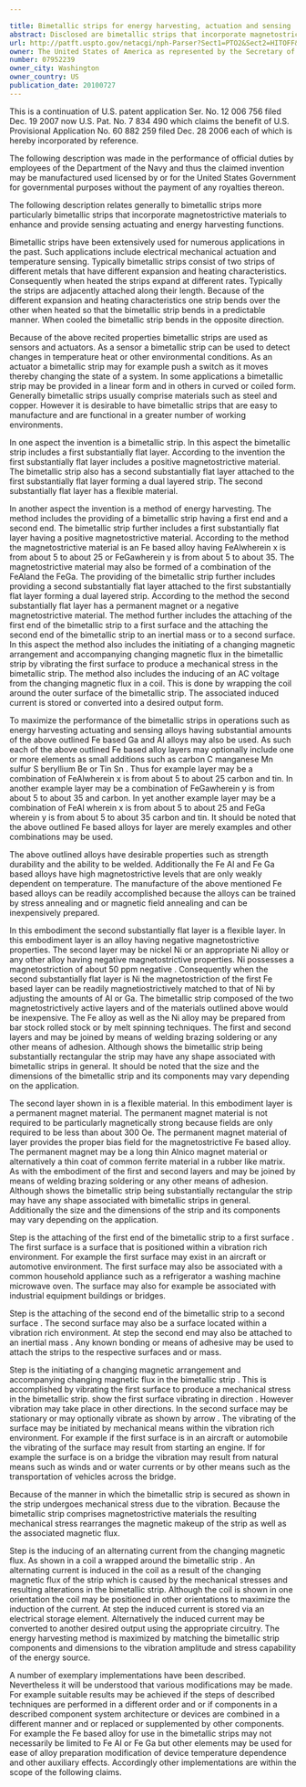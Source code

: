 ```yaml
---

title: Bimetallic strips for energy harvesting, actuation and sensing
abstract: Disclosed are bimetallic strips that incorporate magnetostrictive materials to enhance and provide sensing, actuating and energy harvesting functions. The bimetallic strips include a positive magnetostrictive Fe-based alloy layer and a flexible layer. The flexible layer may be a negative magnetostrictive layer or a permanent magnet layer. One or more permanent magnet materials may also be used in the arrangement. The bimetallic strips are inexpensive and easily manufactured, and have characteristics that enhance sensing and actuator applications, and enables energy harvesting.
url: http://patft.uspto.gov/netacgi/nph-Parser?Sect1=PTO2&Sect2=HITOFF&p=1&u=%2Fnetahtml%2FPTO%2Fsearch-adv.htm&r=1&f=G&l=50&d=PALL&S1=07952239&OS=07952239&RS=07952239
owner: The United States of America as represented by the Secretary of the Navy
number: 07952239
owner_city: Washington
owner_country: US
publication_date: 20100727
---
```

This is a continuation of U.S. patent application Ser. No. 12 006 756 filed Dec. 19 2007 now U.S. Pat. No. 7 834 490 which claims the benefit of U.S. Provisional Application No. 60 882 259 filed Dec. 28 2006 each of which is hereby incorporated by reference.

The following description was made in the performance of official duties by employees of the Department of the Navy and thus the claimed invention may be manufactured used licensed by or for the United States Government for governmental purposes without the payment of any royalties thereon.

The following description relates generally to bimetallic strips more particularly bimetallic strips that incorporate magnetostrictive materials to enhance and provide sensing actuating and energy harvesting functions.

Bimetallic strips have been extensively used for numerous applications in the past. Such applications include electrical mechanical actuation and temperature sensing. Typically bimetallic strips consist of two strips of different metals that have different expansion and heating characteristics. Consequently when heated the strips expand at different rates. Typically the strips are adjacently attached along their length. Because of the different expansion and heating characteristics one strip bends over the other when heated so that the bimetallic strip bends in a predictable manner. When cooled the bimetallic strip bends in the opposite direction.

Because of the above recited properties bimetallic strips are used as sensors and actuators. As a sensor a bimetallic strip can be used to detect changes in temperature heat or other environmental conditions. As an actuator a bimetallic strip may for example push a switch as it moves thereby changing the state of a system. In some applications a bimetallic strip may be provided in a linear form and in others in curved or coiled form. Generally bimetallic strips usually comprise materials such as steel and copper. However it is desirable to have bimetallic strips that are easy to manufacture and are functional in a greater number of working environments.

In one aspect the invention is a bimetallic strip. In this aspect the bimetallic strip includes a first substantially flat layer. According to the invention the first substantially flat layer includes a positive magnetostrictive material. The bimetallic strip also has a second substantially flat layer attached to the first substantially flat layer forming a dual layered strip. The second substantially flat layer has a flexible material.

In another aspect the invention is a method of energy harvesting. The method includes the providing of a bimetallic strip having a first end and a second end. The bimetallic strip further includes a first substantially flat layer having a positive magnetostrictive material. According to the method the magnetostrictive material is an Fe based alloy having FeAlwherein x is from about 5 to about 25 or FeGawherein y is from about 5 to about 35. The magnetostrictive material may also be formed of a combination of the FeAland the FeGa. The providing of the bimetallic strip further includes providing a second substantially flat layer attached to the first substantially flat layer forming a dual layered strip. According to the method the second substantially flat layer has a permanent magnet or a negative magnetostrictive material. The method further includes the attaching of the first end of the bimetallic strip to a first surface and the attaching the second end of the bimetallic strip to an inertial mass or to a second surface. In this aspect the method also includes the initiating of a changing magnetic arrangement and accompanying changing magnetic flux in the bimetallic strip by vibrating the first surface to produce a mechanical stress in the bimetallic strip. The method also includes the inducing of an AC voltage from the changing magnetic flux in a coil. This is done by wrapping the coil around the outer surface of the bimetallic strip. The associated induced current is stored or converted into a desired output form.

To maximize the performance of the bimetallic strips in operations such as energy harvesting actuating and sensing alloys having substantial amounts of the above outlined Fe based Ga and Al alloys may also be used. As such each of the above outlined Fe based alloy layers may optionally include one or more elements as small additions such as carbon C manganese Mn sulfur S beryllium Be or Tin Sn . Thus for example layer may be a combination of FeAlwherein x is from about 5 to about 25 carbon and tin. In another example layer may be a combination of FeGawherein y is from about 5 to about 35 and carbon. In yet another example layer may be a combination of FeAl wherein x is from about 5 to about 25 and FeGa wherein y is from about 5 to about 35 carbon and tin. It should be noted that the above outlined Fe based alloys for layer are merely examples and other combinations may be used.

The above outlined alloys have desirable properties such as strength durability and the ability to be welded. Additionally the Fe Al and Fe Ga based alloys have high magnetostrictive levels that are only weakly dependent on temperature. The manufacture of the above mentioned Fe based alloys can be readily accomplished because the alloys can be trained by stress annealing and or magnetic field annealing and can be inexpensively prepared.

In this embodiment the second substantially flat layer is a flexible layer. In this embodiment layer is an alloy having negative magnetostrictive properties. The second layer may be nickel Ni or an appropriate Ni alloy or any other alloy having negative magnetostrictive properties. Ni possesses a magnetostriction of about 50 ppm negative . Consequently when the second substantially flat layer is Ni the magnetostriction of the first Fe based layer can be readily magnetiostrictively matched to that of Ni by adjusting the amounts of Al or Ga. The bimetallic strip composed of the two magnetostrictively active layers and of the materials outlined above would be inexpensive. The Fe alloy as well as the Ni alloy may be prepared from bar stock rolled stock or by melt spinning techniques. The first and second layers and may be joined by means of welding brazing soldering or any other means of adhesion. Although shows the bimetallic strip being substantially rectangular the strip may have any shape associated with bimetallic strips in general. It should be noted that the size and the dimensions of the bimetallic strip and its components may vary depending on the application.

The second layer shown in is a flexible material. In this embodiment layer is a permanent magnet material. The permanent magnet material is not required to be particularly magnetically strong because fields are only required to be less than about 300 Oe. The permanent magnet material of layer provides the proper bias field for the magnetostrictive Fe based alloy. The permanent magnet may be a long thin Alnico magnet material or alternatively a thin coat of common ferrite material in a rubber like matrix. As with the embodiment of the first and second layers and may be joined by means of welding brazing soldering or any other means of adhesion. Although shows the bimetallic strip being substantially rectangular the strip may have any shape associated with bimetallic strips in general. Additionally the size and the dimensions of the strip and its components may vary depending on the application.

Step is the attaching of the first end of the bimetallic strip to a first surface . The first surface is a surface that is positioned within a vibration rich environment. For example the first surface may exist in an aircraft or automotive environment. The first surface may also be associated with a common household appliance such as a refrigerator a washing machine microwave oven. The surface may also for example be associated with industrial equipment buildings or bridges.

Step is the attaching of the second end of the bimetallic strip to a second surface . The second surface may also be a surface located within a vibration rich environment. At step the second end may also be attached to an inertial mass . Any known bonding or means of adhesive may be used to attach the strips to the respective surfaces and or mass.

Step is the initiating of a changing magnetic arrangement and accompanying changing magnetic flux in the bimetallic strip . This is accomplished by vibrating the first surface to produce a mechanical stress in the bimetallic strip. show the first surface vibrating in direction . However vibration may take place in other directions. In the second surface may be stationary or may optionally vibrate as shown by arrow . The vibrating of the surface may be initiated by mechanical means within the vibration rich environment. For example if the first surface is in an aircraft or automobile the vibrating of the surface may result from starting an engine. If for example the surface is on a bridge the vibration may result from natural means such as winds and or water currents or by other means such as the transportation of vehicles across the bridge.

Because of the manner in which the bimetallic strip is secured as shown in the strip undergoes mechanical stress due to the vibration. Because the bimetallic strip comprises magnetostrictive materials the resulting mechanical stress rearranges the magnetic makeup of the strip as well as the associated magnetic flux.

Step is the inducing of an alternating current from the changing magnetic flux. As shown in a coil a wrapped around the bimetallic strip . An alternating current is induced in the coil as a result of the changing magnetic flux of the strip which is caused by the mechanical stresses and resulting alterations in the bimetallic strip. Although the coil is shown in one orientation the coil may be positioned in other orientations to maximize the induction of the current. At step the induced current is stored via an electrical storage element. Alternatively the induced current may be converted to another desired output using the appropriate circuitry. The energy harvesting method is maximized by matching the bimetallic strip components and dimensions to the vibration amplitude and stress capability of the energy source.

A number of exemplary implementations have been described. Nevertheless it will be understood that various modifications may be made. For example suitable results may be achieved if the steps of described techniques are performed in a different order and or if components in a described component system architecture or devices are combined in a different manner and or replaced or supplemented by other components. For example the Fe based alloy for use in the bimetallic strips may not necessarily be limited to Fe Al or Fe Ga but other elements may be used for ease of alloy preparation modification of device temperature dependence and other auxiliary effects. Accordingly other implementations are within the scope of the following claims.

